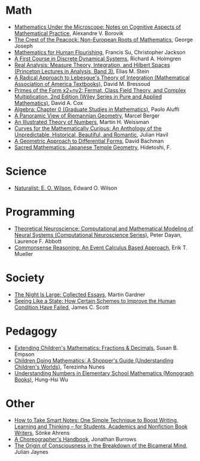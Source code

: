 
# Math

- [Mathematics Under the Microscope: Notes on Cognitive Aspects of Mathematical Practice](https://www.amazon.de/-/en/dp/0821847619),   Alexandre V. Borovik
- [The Crest of the Peacock: Non-European Roots of Mathematics](https://www.amazon.de/-/en/dp/B01JPQRMCI/), George Joseph
- [Mathematics for Human Flourishing](https://www.amazon.de/-/en/dp/0300237138), Francis Su, Christopher Jackson
- [A First Course in Discrete Dynamical Systems](https://www.amazon.de/-/en/dp/0387947809), Richard A. Holmgren
- [Real Analysis: Measure Theory, Integration, and Hilbert Spaces (Princeton Lectures in Analysis, Band 3)](https://www.amazon.de/-/en/dp/0691113866), Elias M. Stein
- [A Radical Approach to Lebesgue's Theory of Integration (Mathematical Association of America Textbooks)](https://www.amazon.de/-/en/dp/0521711835), David M. Bressoud
- [Primes of the Form x2+ny2: Fermat, Class Field Theory, and Complex Multiplication, 2nd Edition (Wiley Series in Pure and Applied Mathematics)](https://www.amazon.de/-/en/dp/1118390180), David A. Cox
- [Algebra: Chapter 0 (Graduate Studies in Mathematics)](https://www.amazon.de/-/en/dp/147046571X), Paolo Aluffi
- [A Panoramic View of Riemannian Geometry](https://www.amazon.de/-/en/dp/3540653171/), Marcel Berger
- [An Illustrated Theory of Numbers](https://www.amazon.de/-/en/dp/1470463717), Martin H. Weissman
- [Curves for the Mathematically Curious: An Anthology of the Unpredictable, Historical, Beautiful, and Romantic](https://www.amazon.de/-/en/dp/0691180059), Julian Havil
- [A Geometric Approach to Differential Forms](https://www.amazon.de/-/en/dp/0817683038/), David Bachman
- [Sacred Mathematics: Japanese Temple Geometry](https://www.amazon.de/-/en/dp/069112745X), Hidetoshi, F.

# Science

- [Naturalist: E. O. Wilson](https://www.amazon.de/-/en/dp/1559632887), Edward O. Wilson


# Programming

- [Theoretical Neuroscience: Computational and Mathematical Modeling of Neural Systems (Computational Neuroscience Series)](https://www.amazon.de/-/en/dp/0262541858), Peter Dayan, Laurence F. Abbott
- [Commonsense Reasoning: An Event Calculus Based Approach](https://www.amazon.de/-/en/dp/0128014164), Erik T. Mueller


# Society

- [The Night Is Large: Collected Essays](https://www.amazon.de/-/en/dp/0312169493), Martin Gardner
- [Seeing Like a State: How Certain Schemes to Improve the Human Condition Have Failed](https://www.amazon.de/-/en/dp/0300246757), James C. Scott 


# Pedagogy

- [Extending Children's Mathematics: Fractions & Decimals](https://www.amazon.de/-/en/dp/0325030537), Susan B. Empson 
- [Children Doing Mathematics: A Shopper's Guide (Understanding Children's Worlds)](https://www.amazon.de/-/en/dp/0631184724), Terezinha Nunes
- [Understanding Numbers in Elementary School Mathematics (Monograph Books)](https://www.amazon.de/-/en/dp/0821852604), Hung-Hsi Wu


# Other

- [How to Take Smart Notes: One Simple Technique to Boost Writing, Learning and Thinking – for Students, Academics and Nonfiction Book Writers](https://www.amazon.de/-/en/dp/1542866502), Sönke Ahrens
- [A Choreographer's Handbook](https://www.amazon.de/-/en/dp/0415555302), Jonathan Burrows
- [The Origin of Consciousness in the Breakdown of the Bicameral Mind](https://www.amazon.de/dp/0618057072), Julian Jaynes
